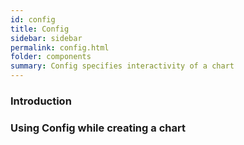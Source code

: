 ```yaml
---
id: config
title: Config
sidebar: sidebar
permalink: config.html
folder: components
summary: Config specifies interactivity of a chart
---
```


### Introduction

### Using Config while creating a chart

